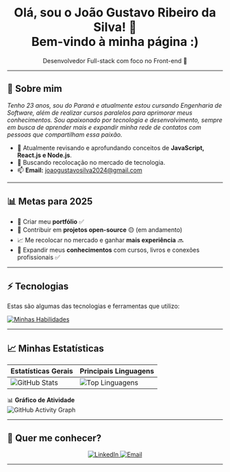 <h1 align="center">
  Olá, sou o João Gustavo Ribeiro da Silva! 👋  
  <br/>
  Bem-vindo à minha página :)
</h1>

<p align="center">
  Desenvolvedor Full-stack com foco no Front-end 🚀
</p>

---

## 🌻 Sobre mim

<p>
  <em>
    Tenho 23 anos, sou do Paraná e atualmente estou cursando Engenharia de Software, além de realizar cursos paralelos para aprimorar meus conhecimentos.  
    Sou apaixonado por tecnologia e desenvolvimento, sempre em busca de aprender mais e expandir minha rede de contatos com pessoas que compartilham essa paixão.
  </em>
</p>

- 🌱 Atualmente revisando e aprofundando conceitos de **JavaScript, React.js e Node.js**.  
- 🚀 Buscando recolocação no mercado de tecnologia.  
- 📫 **Email:** joaogustavosilva2024@gmail.com  

---

## 📊 Metas para 2025

- 📂 Criar meu **portfólio** ✅  
- 🤝 Contribuir em **projetos open-source** 🟡 (em andamento)  
- 📈 Me recolocar no mercado e ganhar **mais experiência** 🔜  
- 📖 Expandir meus **conhecimentos** com cursos, livros e conexões profissionais ✅  

---

## ⚡ Tecnologias  

Estas são algumas das tecnologias e ferramentas que utilizo:

[![Minhas Habilidades](https://skillicons.dev/icons?i=html,css,js,react,nodejs,typescript,nextjs,postgresql)](https://skillicons.dev)

---

## 📈 Minhas Estatísticas  

| Estatísticas Gerais | Principais Linguagens |
| ------------------- | ------------------- |
| ![GitHub Stats](https://github-readme-stats.vercel.app/api?username=joaosilva-web&show_icons=true&hide_border=true&count_private=true&theme=jolly) | ![Top Linguagens](https://github-readme-stats.vercel.app/api/top-langs/?username=joaosilva-web&langs_count=10&count_private=true&hide_border=true&theme=jolly&layout=compact) |

📊 **Gráfico de Atividade**  
![GitHub Activity Graph](https://github-readme-activity-graph.vercel.app/graph?username=joaosilva-web&theme=react-dark)

---

## 💬 Quer me conhecer?

<div align="center">
  <a href="https://www.linkedin.com/in/joaosilvadeveloper/" target="_blank">
    <img src="https://img.shields.io/badge/-LinkedIn-%230077B5?style=for-the-badge&logo=linkedin&logoColor=white" alt="LinkedIn">
  </a>
  <a href="mailto:joaogustavosilva2024@gmail.com">
    <img src="https://img.shields.io/badge/-Gmail-%23333?style=for-the-badge&logo=gmail&logoColor=white" alt="Email">
  </a>
</div>

---
